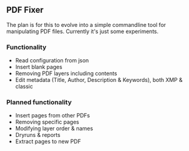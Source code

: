 ## PDF Fixer

The plan is for this to evolve into a simple commandline tool for manipulating PDF files. Currently it's just some experiments.

### Functionality
* Read configuration from json
* Insert blank pages
* Removing PDF layers including contents
* Edit metadata (Title, Author, Description & Keywords), both XMP & classic

### Planned functionality
* Insert pages from other PDFs
* Removing specific pages
* Modifying layer order & names
* Dryruns & reports
* Extract pages to new PDF